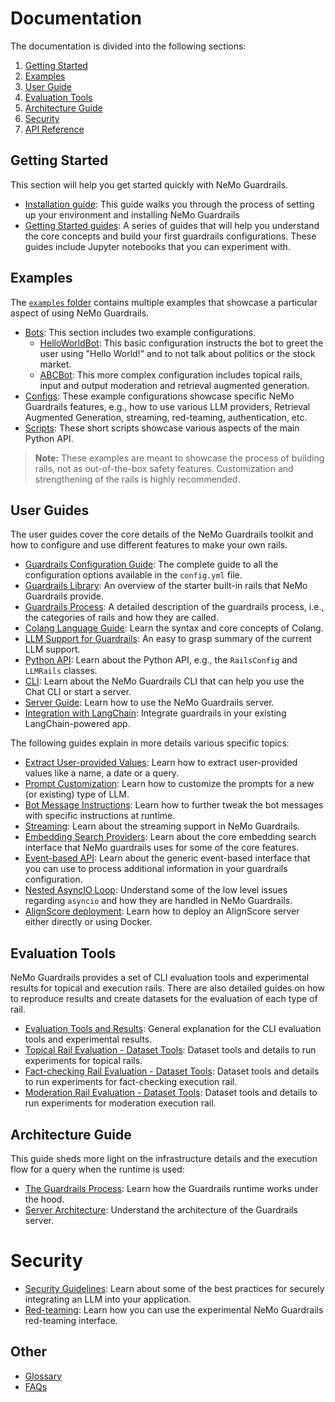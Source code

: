 # Documentation

The documentation is divided into the following sections:

1. [Getting Started](#getting-started)
2. [Examples](#examples)
3. [User Guide](#user-guide)
4. [Evaluation Tools](#evaluation-tools)
5. [Architecture Guide](#architecture-guide)
6. [Security](#security)
7. [API Reference](./api/README.md)

## Getting Started

This section will help you get started quickly with NeMo Guardrails.

* [Installation guide](getting_started/installation-guide.md): This guide walks you through the process of setting up your environment and installing NeMo Guardrails
* [Getting Started guides](./getting_started): A series of guides that will help you understand the core concepts and build your first guardrails configurations. These guides include Jupyter notebooks that you can experiment with.

## Examples

The [`examples` folder](../examples) contains multiple examples that showcase a particular aspect of using NeMo Guardrails.

* [Bots](../examples/bots): This section includes two example configurations.
  * [HelloWorldBot](../examples/bots/hello_world): This basic configuration instructs the bot to greet the user using "Hello World!" and to not talk about politics or the stock market.
  * [ABCBot](../examples/bots/abc): This more complex configuration includes topical rails, input and output moderation and retrieval augmented generation.
* [Configs](../examples/configs): These example configurations showcase specific NeMo Guardrails features, e.g., how to use various LLM providers, Retrieval Augmented Generation, streaming, red-teaming, authentication, etc.
* [Scripts](../examples/scripts): These short scripts showcase various aspects of the main Python API.


> **Note:** These examples are meant to showcase the process of building rails, not as out-of-the-box safety features. Customization and strengthening of the rails is highly recommended.

## User Guides

The user guides cover the core details of the NeMo Guardrails toolkit and how to configure and use different features to make your own rails.

* [Guardrails Configuration Guide](user_guides/configuration-guide.md): The complete guide to all the configuration options available in the `config.yml` file.
* [Guardrails Library](user_guides/guardrails-library.md): An overview of the starter built-in rails that NeMo Guardrails provide.
* [Guardrails Process](user_guides/guardrails-process.md): A detailed description of the guardrails process, i.e., the categories of rails and how they are called.
* [Colang Language Guide](user_guides/colang-language-syntax-guide.md): Learn the syntax and core concepts of Colang.
* [LLM Support for Guardrails](user_guides/llm-support.md): An easy to grasp summary of the current LLM support.
* [Python API](user_guides/python-api.md): Learn about the Python API, e.g., the `RailsConfig` and `LLMRails` classes.
* [CLI](user_guides/cli.md): Learn about the NeMo Guardrails CLI that can help you use the Chat CLI or start a server.
* [Server Guide](user_guides/server-guide.md): Learn how to use the NeMo Guardrails server.
* [Integration with LangChain](user_guides/integration-with-langchain.md): Integrate guardrails in your existing LangChain-powered app.

The following guides explain in more details various specific topics:

* [Extract User-provided Values](user_guides/advanced/extract-user-provided-values.md): Learn how to extract user-provided values like a name, a date or a query.
* [Prompt Customization](user_guides/advanced/prompt-customization.md): Learn how to customize the prompts for a new (or existing) type of LLM.
* [Bot Message Instructions](user_guides/advanced/bot-message-instructions.md): Learn how to further tweak the bot messages with specific instructions at runtime.
* [Streaming](user_guides/advanced/streaming.md): Learn about the streaming support in NeMo Guardrails.
* [Embedding Search Providers](user_guides/advanced/embedding-search-providers.md): Learn about the core embedding search interface that NeMo guardrails uses for some of the core features.
* [Event-based API](user_guides/advanced/event-based-api.md): Learn about the generic event-based interface that you can use to process additional information in your guardrails configuration.
* [Nested AsyncIO Loop](user_guides/advanced/nested-async-loop.md): Understand some of the low level issues regarding `asyncio` and how they are handled in NeMo Guardrails.
* [AlignScore deployment](user_guides/advanced/align-score-deployment.md): Learn how to deploy an AlignScore server either directly or using Docker.

## Evaluation Tools

NeMo Guardrails provides a set of CLI evaluation tools and experimental results for topical and execution rails.
There are also detailed guides on how to reproduce results and create datasets for the evaluation of each type of rail.

* [Evaluation Tools and Results](./../nemoguardrails/eval/README.md): General explanation for the CLI evaluation tools and experimental results.
* [Topical Rail Evaluation - Dataset Tools](./../nemoguardrails/eval/data/topical/README.md): Dataset tools and details to run experiments for topical rails.
* [Fact-checking Rail Evaluation - Dataset Tools](./../nemoguardrails/eval/data/factchecking/README.md): Dataset tools and details to run experiments for fact-checking execution rail.
* [Moderation Rail Evaluation - Dataset Tools](./../nemoguardrails/eval/data/moderation/README.md): Dataset tools and details to run experiments for moderation execution rail.

## Architecture Guide

This guide sheds more light on the infrastructure details and the execution flow for a query when the runtime is used:

* [The Guardrails Process](./architecture/README.md#the-guardrails-process): Learn how the Guardrails runtime works under the hood.
* [Server Architecture](./architecture/README.md#server-architecture): Understand the architecture of the Guardrails server.

# Security

* [Security Guidelines](./security/guidelines.md): Learn about some of the best practices for securely integrating an LLM into your application.
* [Red-teaming](./security/red-teaming.md): Learn how you can use the experimental NeMo Guardrails red-teaming interface.

## Other

* [Glossary](./glossary.md)
* [FAQs](./faqs.md)

